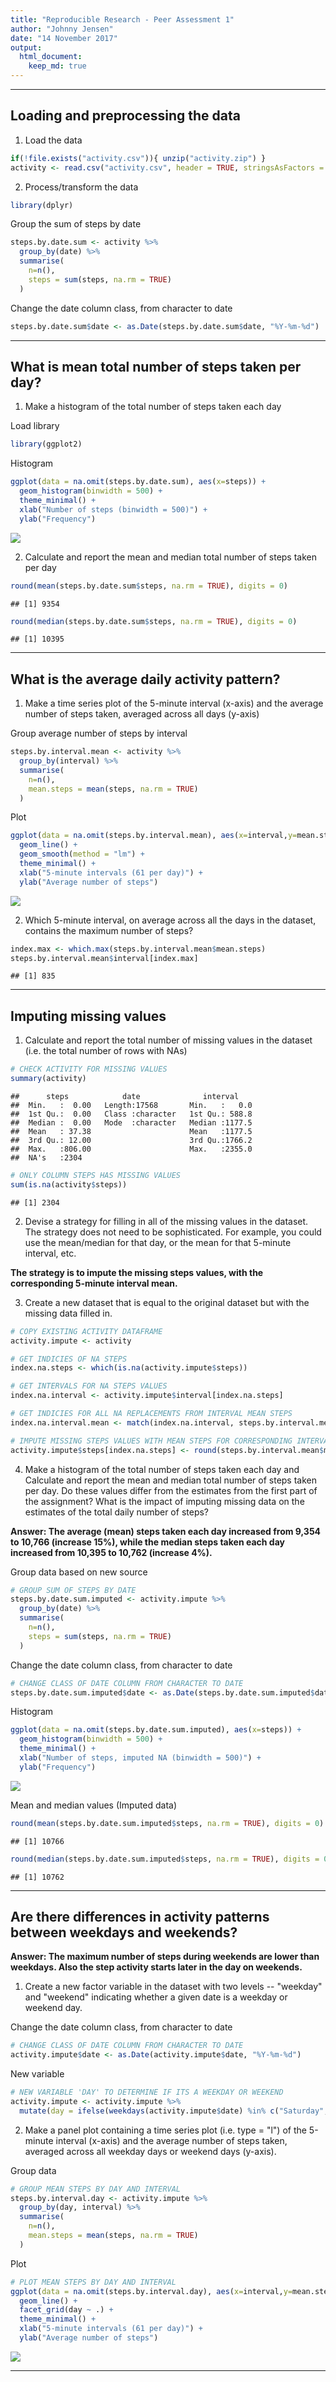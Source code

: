 ```yaml
---
title: "Reproducible Research - Peer Assessment 1"
author: "Johnny Jensen"
date: "14 November 2017"
output: 
  html_document: 
    keep_md: true
---
```

***
## Loading and preprocessing the data

1. Load the data

```r
if(!file.exists("activity.csv")){ unzip("activity.zip") }
activity <- read.csv("activity.csv", header = TRUE, stringsAsFactors = FALSE)
```

2. Process/transform the data

```r
library(dplyr)
```

Group the sum of steps by date

```r
steps.by.date.sum <- activity %>%
  group_by(date) %>%
  summarise(
    n=n(),
    steps = sum(steps, na.rm = TRUE)
  ) 
```

Change the date column class, from character to date

```r
steps.by.date.sum$date <- as.Date(steps.by.date.sum$date, "%Y-%m-%d")
```
***
## What is mean total number of steps taken per day?

1. Make a histogram of the total number of steps taken each day

Load library

```r
library(ggplot2)
```

Histogram

```r
ggplot(data = na.omit(steps.by.date.sum), aes(x=steps)) +
  geom_histogram(binwidth = 500) +
  theme_minimal() + 
  xlab("Number of steps (binwidth = 500)") + 
  ylab("Frequency")
```

![](PA1_template_files/figure-html/unnamed-chunk-6-1.png)<!-- -->

2. Calculate and report the mean and median total number of steps taken per day

```r
round(mean(steps.by.date.sum$steps, na.rm = TRUE), digits = 0)
```

```
## [1] 9354
```

```r
round(median(steps.by.date.sum$steps, na.rm = TRUE), digits = 0)
```

```
## [1] 10395
```
***
## What is the average daily activity pattern?

1. Make a time series plot of the 5-minute interval (x-axis) and the average number of steps taken, averaged across all days (y-axis)

Group average number of steps by interval

```r
steps.by.interval.mean <- activity %>%
  group_by(interval) %>%
  summarise(
    n=n(),
    mean.steps = mean(steps, na.rm = TRUE)
  ) 
```

Plot

```r
ggplot(data = na.omit(steps.by.interval.mean), aes(x=interval,y=mean.steps)) +
  geom_line() +
  geom_smooth(method = "lm") + 
  theme_minimal() + 
  xlab("5-minute intervals (61 per day)") + 
  ylab("Average number of steps")
```

![](PA1_template_files/figure-html/unnamed-chunk-9-1.png)<!-- -->

2. Which 5-minute interval, on average across all the days in the dataset, contains the maximum number of steps?


```r
index.max <- which.max(steps.by.interval.mean$mean.steps)
steps.by.interval.mean$interval[index.max]
```

```
## [1] 835
```
***
## Imputing missing values

1. Calculate and report the total number of missing values in the dataset (i.e. the total number of rows with NAs)


```r
# CHECK ACTIVITY FOR MISSING VALUES
summary(activity)
```

```
##      steps            date              interval     
##  Min.   :  0.00   Length:17568       Min.   :   0.0  
##  1st Qu.:  0.00   Class :character   1st Qu.: 588.8  
##  Median :  0.00   Mode  :character   Median :1177.5  
##  Mean   : 37.38                      Mean   :1177.5  
##  3rd Qu.: 12.00                      3rd Qu.:1766.2  
##  Max.   :806.00                      Max.   :2355.0  
##  NA's   :2304
```


```r
# ONLY COLUMN STEPS HAS MISSING VALUES
sum(is.na(activity$steps))
```

```
## [1] 2304
```

2. Devise a strategy for filling in all of the missing values in the dataset. The strategy does not need to be sophisticated. For example, you could use the mean/median for that day, or the mean for that 5-minute interval, etc.

**The strategy is to impute the missing steps values, with the corresponding 5-minute interval mean.**

3. Create a new dataset that is equal to the original dataset but with the missing data filled in.


```r
# COPY EXISTING ACTIVITY DATAFRAME
activity.impute <- activity
```

```r
# GET INDICIES OF NA STEPS
index.na.steps <- which(is.na(activity.impute$steps))
```

```r
# GET INTERVALS FOR NA STEPS VALUES
index.na.interval <- activity.impute$interval[index.na.steps]
```

```r
# GET INDICIES FOR ALL NA REPLACEMENTS FROM INTERVAL MEAN STEPS
index.na.interval.mean <- match(index.na.interval, steps.by.interval.mean$interval)
```

```r
# IMPUTE MISSING STEPS VALUES WITH MEAN STEPS FOR CORRESPONDING INTERVAL
activity.impute$steps[index.na.steps] <- round(steps.by.interval.mean$mean.steps[index.na.interval.mean], digits = 0)
```
  
4. Make a histogram of the total number of steps taken each day and Calculate and report the mean and median total number of steps taken per day. Do these values differ from the estimates from the first part of the assignment? What is the impact of imputing missing data on the estimates of the total daily number of steps?

**Answer: The average (mean) steps taken each day increased from 9,354 to 10,766 (increase 15%), while the median steps taken each day increased from 10,395 to 10,762 (increase 4%).**

Group data based on new source

```r
# GROUP SUM OF STEPS BY DATE
steps.by.date.sum.imputed <- activity.impute %>%
  group_by(date) %>%
  summarise(
    n=n(),
    steps = sum(steps, na.rm = TRUE)
  ) 
```

Change the date column class, from character to date

```r
# CHANGE CLASS OF DATE COLUMN FROM CHARACTER TO DATE
steps.by.date.sum.imputed$date <- as.Date(steps.by.date.sum.imputed$date, "%Y-%m-%d")
```

Histogram

```r
ggplot(data = na.omit(steps.by.date.sum.imputed), aes(x=steps)) +
  geom_histogram(binwidth = 500) +
  theme_minimal() + 
  xlab("Number of steps, imputed NA (binwidth = 500)") + 
  ylab("Frequency")
```

![](PA1_template_files/figure-html/unnamed-chunk-20-1.png)<!-- -->

Mean and median values (Imputed data)

```r
round(mean(steps.by.date.sum.imputed$steps, na.rm = TRUE), digits = 0)
```

```
## [1] 10766
```

```r
round(median(steps.by.date.sum.imputed$steps, na.rm = TRUE), digits = 0)
```

```
## [1] 10762
```
***
## Are there differences in activity patterns between weekdays and weekends?

**Answer: The maximum number of steps during weekends are lower than weekdays. Also the step activity starts later in the day on weekends.**

1. Create a new factor variable in the dataset with two levels -- "weekday" and "weekend" indicating whether a given date is a weekday or weekend day.

Change the date column class, from character to date

```r
# CHANGE CLASS OF DATE COLUMN FROM CHARACTER TO DATE
activity.impute$date <- as.Date(activity.impute$date, "%Y-%m-%d")
```

New variable

```r
# NEW VARIABLE 'DAY' TO DETERMINE IF ITS A WEEKDAY OR WEEKEND
activity.impute <- activity.impute %>%
  mutate(day = ifelse(weekdays(activity.impute$date) %in% c("Saturday","Sunday"), "weekend", "weekday"))
```

2. Make a panel plot containing a time series plot (i.e. type = "l") of the 5-minute interval (x-axis) and the average number of steps taken, averaged across all weekday days or weekend days (y-axis).

Group data

```r
# GROUP MEAN STEPS BY DAY AND INTERVAL
steps.by.interval.day <- activity.impute %>%
  group_by(day, interval) %>%
  summarise(
    n=n(),
    mean.steps = mean(steps, na.rm = TRUE)
  ) 
```

Plot

```r
# PLOT MEAN STEPS BY DAY AND INTERVAL
ggplot(data = na.omit(steps.by.interval.day), aes(x=interval,y=mean.steps)) +
  geom_line() +
  facet_grid(day ~ .) +
  theme_minimal() + 
  xlab("5-minute intervals (61 per day)") + 
  ylab("Average number of steps")
```

![](PA1_template_files/figure-html/unnamed-chunk-25-1.png)<!-- -->
***
